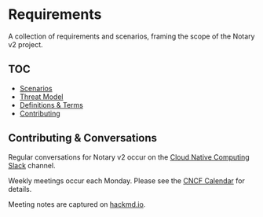 # Requirements

A collection of requirements and scenarios, framing the scope of the Notary v2 project.

## TOC

- [Scenarios](./scenarios.md)
- [Threat Model](./threatmodel.md)
- [Definitions & Terms](./definitions-terms.md)
- [Contributing](#contributing)

## Contributing & Conversations

Regular conversations for Notary v2 occur on the [Cloud Native Computing Slack](https://app.slack.com/client/T08PSQ7BQ/CQUH8U287?) channel.

Weekly meetings occur each Monday. Please see the [CNCF Calendar](https://www.cncf.io/community/calendar/) for details.

Meeting notes are captured on [hackmd.io](https://hackmd.io/_vrqBGAOSUC_VWvFzWruZw).
